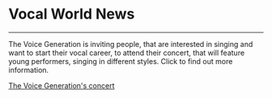 <h1>Vocal World News</h1>
<hr/>
The Voice Generation is inviting people, that are interested in singing and want to start their vocal career, to attend their concert, that will feature young performers, singing in different styles. Click to find out more information.
<p><a href="/Basic Web Design/Aryana Sotty assignement.html" target="self">The Voice Generation's concert</p>
